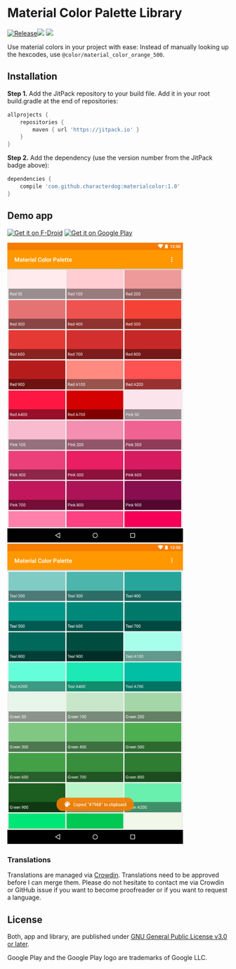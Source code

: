 # Material Color Palette Library
[![Release](https://jitpack.io/v/characterdog/materialcolor.svg)](https://jitpack.io/#characterdog/materialcolor)<a href="https://travis-ci.com/characterdog/materialcolor/"><img src="https://api.travis-ci.com/characterdog/materialcolor.svg?branch=master"></a> <a title="Crowdin" target="_blank" href="https://crowdin.com/project/materialcolor"><img src="https://d322cqt584bo4o.cloudfront.net/materialcolor/localized.svg"></a>

Use material colors in your project with ease: Instead of manually looking up the hexcodes, use `@color/material_color_orange_500`.

## Installation

__Step 1.__ Add the JitPack repository to your build file. Add it in your root build.gradle at the end of repositories:
```gradle
allprojects {
    repositories {
        maven { url 'https://jitpack.io' }
    }
}
```
__Step 2.__ Add the dependency (use the version number from the JitPack badge above):
```gradle
dependencies {
    compile 'com.github.characterdog:materialcolor:1.0'
}
```

## Demo app

[<img src="https://f-droid.org/badge/get-it-on.png" alt="Get it on F-Droid" height="80">](https://f-droid.org/app/com.github.characterdog.materialcolor)
[<img src="https://play.google.com/intl/en_us/badges/images/generic/en_badge_web_generic.png" alt="Get it on Google Play" height="80">](https://play.google.com/store/apps/details?id=com.github.characterdog.materialcolor)

<img src="fastlane/metadata/android/en-US/images/phoneScreenshots/1.png" width="400px"> <img src="fastlane/metadata/android/en-US/images/phoneScreenshots/2.png" width="400px">

### Translations

Translations are managed via [Crowdin](https://crowdin.com/project/materialcolor). Translations need to be approved before I can merge them. Please do not hesitate to contact me via Crowdin or GitHub issue if you want to become proofreader or if you want to request a language.

## License

Both, app and library, are published under [GNU General Public License v3.0 or later](https://spdx.org/licenses/GPL-3.0-or-later.html).


Google Play and the Google Play logo are trademarks of Google LLC.
